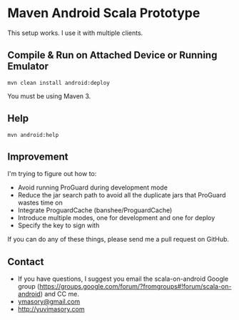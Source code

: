 # Maven Android Scala Prototype #
This setup works. I use it with multiple clients.

## Compile & Run on Attached Device or Running Emulator ##

    mvn clean install android:deploy

You must be using Maven 3.

## Help ##

    mvn android:help

## Improvement ##
I'm trying to figure out how to:

- Avoid running ProGuard during development mode
- Reduce the jar search path to avoid all the duplicate jars that ProGuard wastes time on
- Integrate ProguardCache (banshee/ProguardCache)
- Introduce multiple modes, one for development and one for deploy
- Specify the key to sign with

If you can do any of these things, please send me a pull request on GitHub.

## Contact ##

- If you have questions, I suggest you email the scala-on-android Google group (https://groups.google.com/forum/?fromgroups#!forum/scala-on-android) and CC me.
- ymasory@gmail.com
- http://yuvimasory.com

